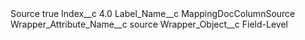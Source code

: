 <?xml version="1.0" encoding="UTF-8"?>
<CustomMetadata xmlns="http://soap.sforce.com/2006/04/metadata" xmlns:xsi="http://www.w3.org/2001/XMLSchema-instance" xmlns:xsd="http://www.w3.org/2001/XMLSchema">
    <label>Source</label>
    <protected>true</protected>
    <values>
        <field>Index__c</field>
        <value xsi:type="xsd:double">4.0</value>
    </values>
    <values>
        <field>Label_Name__c</field>
        <value xsi:type="xsd:string">MappingDocColumnSource</value>
    </values>
    <values>
        <field>Wrapper_Attribute_Name__c</field>
        <value xsi:type="xsd:string">source</value>
    </values>
    <values>
        <field>Wrapper_Object__c</field>
        <value xsi:type="xsd:string">Field-Level</value>
    </values>
</CustomMetadata>
